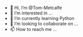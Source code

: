 - 👋 Hi, I’m @Tom-Metcalfe
- 👀 I’m interested in ...
- 🌱 I’m currently learning Python
- 💞️ I’m looking to collaborate on ...
- 📫 How to reach me ...

<!---
Tom-Metcalfe/Tom-Metcalfe is a ✨ special ✨ repository because its `README.md` (this file) appears on your GitHub profile.
You can click the Preview link to take a look at your changes.
--->
